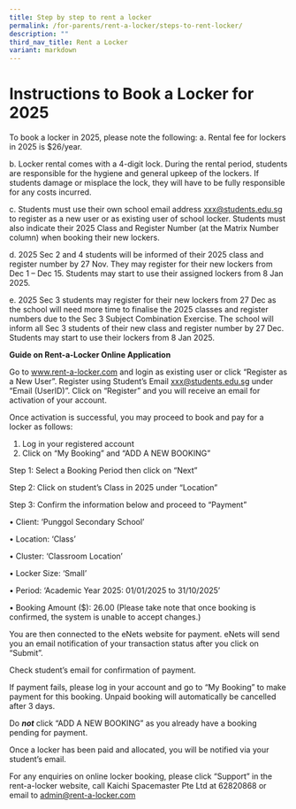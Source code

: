 ```yaml
---
title: Step by step to rent a locker
permalink: /for-parents/rent-a-locker/steps-to-rent-locker/
description: ""
third_nav_title: Rent a Locker
variant: markdown
---
```

# Instructions to Book a Locker for 2025 

 
To book a locker in 2025, please note the following: 
a.	Rental fee for lockers in 2025 is $26/year. 
 
b.	Locker rental comes with a 4-digit lock. During the rental period, students are responsible for the hygiene and general upkeep of the lockers. If students damage or misplace the lock, they will have to be fully responsible for any costs incurred. 
 
c.	Students must use their own school email address xxx@students.edu.sg to register as a new user or as existing user of school locker. Students must also indicate their 2025 Class and Register Number (at the Matrix Number column) when booking their new lockers.  
 
d.	2025 Sec 2 and 4 students will be informed of their 2025 class and register number by 27 Nov. They may register for their new lockers from Dec 1 – Dec 15. Students may start to use their assigned lockers from 8 Jan 2025. 
 
e.	2025 Sec 3 students may register for their new lockers from 27 Dec as the school will need more time to finalise the 2025 classes and register numbers due to the Sec 3 Subject Combination Exercise. The school will inform all Sec 3 students of their new class and register number by 27 Dec. Students may start to use their lockers from 8 Jan 2025. 
 
 

**Guide on Rent-a-Locker Online Application**
 
Go to  www.rent-a-locker.com and login as existing user or click “Register as a New User”. Register using Student’s Email xxx@students.edu.sg under “Email (UserID)”. Click on “Register” and you will receive an email for activation of your account.

Once activation is successful, you may proceed to book and pay for a locker as follows: 
1)	Log in your registered account 
2)	Click on “My Booking” and “ADD A NEW BOOKING” 
	
Step 1: Select a Booking Period then click on “Next”

Step 2: Click on student’s Class in 2025 under “Location”  

Step 3: Confirm the information below and proceed to “Payment”

•	Client: ‘Punggol Secondary School’

•	Location: ‘Class’

•	Cluster: ‘Classroom Location’

•	Locker Size: ‘Small’ 

•	Period: ‘Academic Year 2025: 01/01/2025 to 31/10/2025’

•	Booking Amount ($): 26.00 
(Please take note that once booking is confirmed, the system is unable to accept changes.) 

You are then connected to the eNets website for payment.  eNets will send you an email notification of your transaction status after you click on “Submit”.

Check student’s email for confirmation of payment. 

If payment fails, please log in your account and go to “My Booking” to make payment for this booking. Unpaid booking will automatically be cancelled after 3 days. 

Do ***not*** click “ADD A NEW BOOKING” as you already have a booking pending for payment. 

Once a locker has been paid and allocated, you will be notified via your student’s email. 
 
For any enquiries on online locker booking, please click “Support” in the rent-a-locker website, call Kaichi Spacemaster Pte Ltd at 62820868 or email to admin@rent-a-locker.com